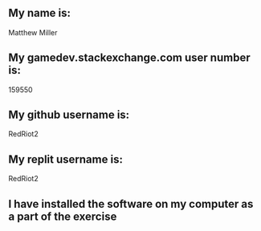 ## My name is:
Matthew Miller

## My gamedev.stackexchange.com user number is:
159550

## My github username is:
RedRiot2

## My replit username is:
RedRiot2

## I have installed the software on my computer as a part of the exercise
```
